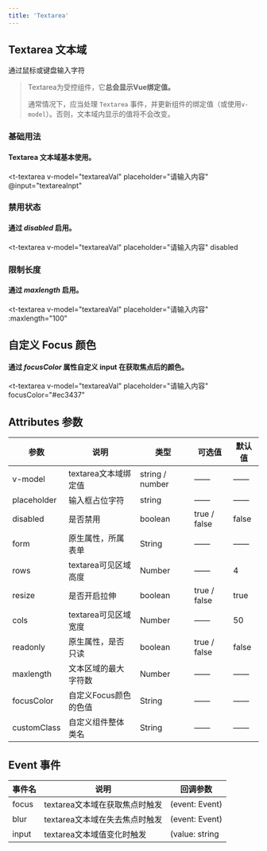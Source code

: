 ```yaml
---
title: 'Textarea'
---
```


## Textarea 文本域

通过鼠标或键盘输入字符

> Textarea为受控组件，它**总会显示Vue绑定值。**
>
> 通常情况下，应当处理 `Textarea` 事件，并更新组件的绑定值（或使用`v-model`）。否则，文本域内显示的值将不会改变。
>

### 基础用法
#### Textarea 文本域基本使用。

<t-textarea
  v-model="textareaVal"
  placeholder="请输入内容"
  @input="textareaInpt"
></t-textarea>
<tPreview compName="Textarea" fileName="demo1"/>

### 禁用状态
#### 通过 _disabled_ 启用。

<t-textarea
  v-model="textareaVal"
  placeholder="请输入内容"
  disabled
></t-textarea>
<tPreview compName="Textarea" fileName="demo2"/>

### 限制长度
#### 通过 _maxlength_ 启用。
<t-textarea
  v-model="textareaVal"
  placeholder="请输入内容"
  :maxlength="100"
></t-textarea>
<tPreview compName="Textarea" fileName="demo3"/>

## 自定义 Focus 颜色

#### 通过 _focusColor_ 属性自定义 input 在获取焦点后的颜色。
<t-textarea
  v-model="textareaVal"
  placeholder="请输入内容"
  focusColor="#ec3437"
></t-textarea>
<tPreview compName="Textarea" fileName="demo4"/>

## Attributes 参数
| 参数        | 说明                  | 类型            | 可选值       | 默认值 |
| ----------- | --------------------- | --------------- | ------------ | ------ |
| v-model     | textarea文本域绑定值  | string / number | ——           | ——     |
| placeholder | 输入框占位字符        | string          | ——           | ——     |
| disabled    | 是否禁用              | boolean         | true / false | false  |
| form        | 原生属性，所属表单    | String          | ——           | ——     |
| rows        | textarea可见区域高度  | Number          | ——           | 4      |
| resize      | 是否开启拉伸          | boolean         | true / false | true   |
| cols        | textarea可见区域宽度  | Number          | ——           | 50     |
| readonly    | 原生属性，是否只读    | boolean         | true / false | false  |
| maxlength   | 文本区域的最大字符数  | Number          | ——           | ——     |
| focusColor  | 自定义Focus颜色的色值 | String          | ——           | ——     |
| customClass | 自定义组件整体类名    | String          | ——           | ——     |
## Event 事件
| 事件名 | 说明                           | 回调参数       | 
| ------ | ------------------------------ | -------------- | 
| focus  | textarea文本域在获取焦点时触发 | (event: Event) | 
| blur   | textarea文本域在失去焦点时触发 | (event: Event) | 
| input  | textarea文本域值变化时触发     | (value: string | 


<!-- js -->
<script setup lang="ts">
import { ref } from "vue";
const textareaVal = ref("");
const textareaInpt = (e) => {
console.log(e);
};

</script>
